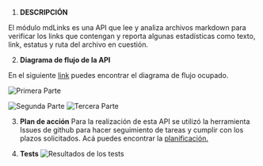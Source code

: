  1. **DESCRIPCIÓN**

El módulo mdLinks es una API que lee y analiza archivos markdown para verificar los links que contengan y reporta algunas estadísticas como texto, link, estatus y ruta del archivo en cuestión.

 2. **Diagrama de flujo de la API**

En el siguiente [link](https://www.figma.com/file/hN2JsD6jMRIDpWvdkl5i3s/MD-Links---FloW?type=whiteboard&node-id=0:1&t=9DMM7pDN8x94mFo4-1) puedes encontrar el diagrama de flujo ocupado. 

![Primera Parte](https://onedrive.live.com/embed?resid=5f2497285b7b79a0!113955&authkey=!AJaw_k4HWDdTPDs&width=1086&height=560)

![Segunda Parte](https://onedrive.live.com/embed?resid=5f2497285b7b79a0!113954&authkey=!AMqCzDggzJ3prV0&width=1194&height=634)
![Tercera Parte](https://onedrive.live.com/embed?resid=5f2497285b7b79a0!113953&authkey=!AKbK6ro94tdGFRU&width=1187&height=606)

3. **Plan de acción**
Para la realización de esta API se utilizó la herramienta Issues de github para hacer seguimiento de tareas y cumplir con los plazos solicitados. Acá puedes encontrar la [planificación.](https://github.com/users/isalirapopular/projects/3/settings)

4. **Tests**
![Resultados de los tests](https://onedrive.live.com/embed?resid=5f2497285b7b79a0!113942&authkey=!AMUBKzAAprsXQLA&width=804&height=318)